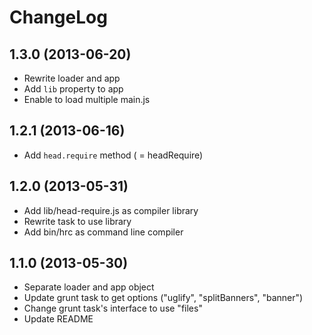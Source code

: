 
# ChangeLog

## 1.3.0 (2013-06-20)

- Rewrite loader and app
- Add `lib` property to app
- Enable to load multiple main.js

## 1.2.1 (2013-06-16)

- Add `head.require` method ( = headRequire)

## 1.2.0 (2013-05-31)

- Add lib/head-require.js as compiler library
- Rewrite task to use library
- Add bin/hrc as command line compiler

## 1.1.0 (2013-05-30)

- Separate loader and app object
- Update grunt task to get options ("uglify", "splitBanners", "banner")
- Change grunt task's interface to use "files"
- Update README


